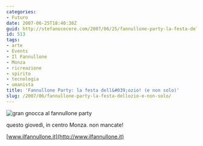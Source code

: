 ```yaml
---
categories:
- Futuro
date: 2007-06-25T18:40:38Z
guid: http://stefanocecere.com/2007/06/25/fannullone-party-la-festa-dellozio-e-non-solo/
id: 513
tags:
- arte
- Events
- Il Fannullone
- Monza
- ricreazione
- spirito
- tecnologia
- umanista
title: 'Fannullone Party: la festa dell&#039;ozio! (e non solo)'
slug: /2007/06/fannullone-party-la-festa-dellozio-e-non-solo/
---
```


![gran gnocca al fannullone party](http://stefanocecere.com/wp-content/uploads/sites/3/2007/06/fannullone_party.jpg)

questo giovedì, in centro Monza. non mancate!
  
[www.ilfannullone.it](http://www.ilfannullone.it)